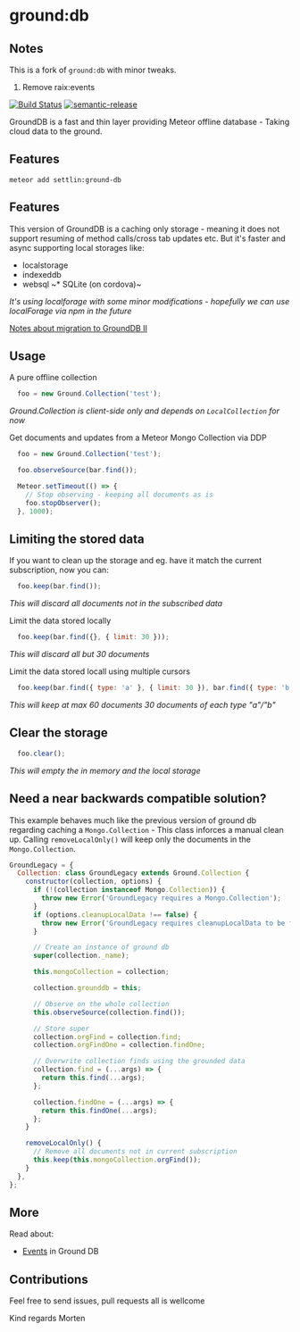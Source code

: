 ground:db
==========

Notes
-----
This is a fork of `ground:db` with minor tweaks.
1. Remove raix:events

[![Build Status](https://travis-ci.org/GroundMeteor/db.png?branch=grounddb-caching-2016)](https://travis-ci.org/GroundMeteor/db)
[![semantic-release](https://img.shields.io/badge/%20%20%F0%9F%93%A6%F0%9F%9A%80-semantic--release-e10079.svg)](https://github.com/semantic-release/semantic-release)

GroundDB is a fast and thin layer providing Meteor offline database - Taking cloud data to the ground.

## Features
`meteor add settlin:ground-db`

## Features
This version of GroundDB is a caching only storage - meaning it does not support resuming of method calls/cross tab updates etc. But it's faster and async supporting local storages like:
* localstorage
* indexeddb
* websql
~* SQLite (on cordova)~

*It's using localforage with some minor modifications - hopefully we can use localForage via npm in the future*

[Notes about migration to GroundDB II](https://github.com/GroundMeteor/db/issues/153#issuecomment-206125703)

## Usage

A pure offline collection
```js
  foo = new Ground.Collection('test');
```
*Ground.Collection is client-side only and depends on `LocalCollection` for now*


Get documents and updates from a Meteor Mongo Collection via DDP
```js
  foo = new Ground.Collection('test');

  foo.observeSource(bar.find());

  Meteor.setTimeout(() => {
    // Stop observing - keeping all documents as is
    foo.stopObserver();
  }, 1000);
```

## Limiting the stored data

If you want to clean up the storage and eg. have it match the current subscription, now you can:
```js
  foo.keep(bar.find());
```
*This will discard all documents not in the subscribed data*


Limit the data stored locally
```js
  foo.keep(bar.find({}, { limit: 30 }));
```
*This will discard all but 30 documents*


Limit the data stored locall using multiple cursors
```js
  foo.keep(bar.find({ type: 'a' }, { limit: 30 }), bar.find({ type: 'b' }, { limit: 30 }));
```
*This will keep at max 60 documents 30 documents of each type "a"/"b"*


## Clear the storage
```js
  foo.clear();
```
*This will empty the in memory and the local storage*


## Need a near backwards compatible solution?

This example behaves much like the previous version of ground db regarding caching a `Mongo.Collection` - This class inforces a manual clean up. Calling `removeLocalOnly()` will keep only the documents in the `Mongo.Collection`.

```js
GroundLegacy = {
  Collection: class GroundLegacy extends Ground.Collection {
    constructor(collection, options) {
      if (!(collection instanceof Mongo.Collection)) {
        throw new Error('GroundLegacy requires a Mongo.Collection');
      }
      if (options.cleanupLocalData !== false) {
        throw new Error('GroundLegacy requires cleanupLocalData to be false');
      }

      // Create an instance of ground db
      super(collection._name);

      this.mongoCollection = collection;

      collection.grounddb = this;

      // Observe on the whole collection
      this.observeSource(collection.find());

      // Store super
      collection.orgFind = collection.find;
      collection.orgFindOne = collection.findOne;

      // Overwrite collection finds using the grounded data
      collection.find = (...args) => {
        return this.find(...args);
      };

      collection.findOne = (...args) => {
        return this.findOne(...args);
      };
    }

    removeLocalOnly() {
      // Remove all documents not in current subscription
      this.keep(this.mongoCollection.orgFind());
    }
  },
};
```

## More

Read about:
* [Events](EVENTS.md) in Ground DB

## Contributions
Feel free to send issues, pull requests all is wellcome

Kind regards Morten
